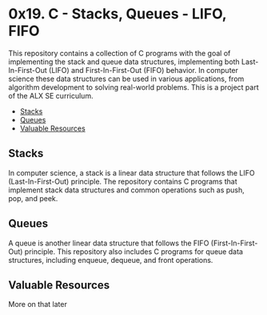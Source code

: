# 0x19. C - Stacks, Queues - LIFO, FIFO

This repository contains a collection of C programs with the goal of implementing the stack and queue data structures, implementing both Last-In-First-Out (LIFO) and First-In-First-Out (FIFO) behavior.
In computer science these data structures can be used in various applications, from algorithm development to solving real-world problems. This is a project part of the ALX SE curriculum.

- [Stacks](#stacks)
- [Queues](#queues)
- [Valuable Resources](#valuable-resources)

## Stacks

In computer science, a stack is a linear data structure that follows the LIFO (Last-In-First-Out) principle. The repository contains C programs that implement stack data structures and common operations such as push, pop, and peek.

## Queues

A queue is another linear data structure that follows the FIFO (First-In-First-Out) principle. This repository also includes C programs for queue data structures, including enqueue, dequeue, and front operations.

## Valuable Resources

More on that later
